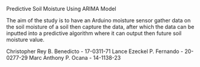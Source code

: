 Predictive Soil Moisture Using ARIMA Model

The aim of the study is to have an Arduino moisture sensor gather data on the soil moisture of a soil then capture the data, after which the data can be inputted into a predictive algorithm where it can output then future soil moisture value.

Christopher Rey B. Benedicto - 17-0311-71
Lance Ezeckel P. Fernando - 20-0277-29
Marc Anthony P. Ocana - 14-1138-23

